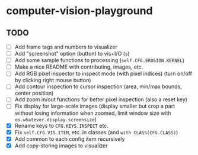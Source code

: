 # computer-vision-playground



## TODO
- [ ] Add frame tags and numbers to visualizer
- [ ] Add "screenshot" option (button) to vis+I/O (`s`)
- [ ] Add some sample functions to processing (`self.CFG.EROSION.KERNEL`)
- [ ] Make a nice README with contributing, images, etc.
- [ ] Add RGB pixel inspector to inspect mode (with pixel indices) (turn on/off by clicking right mouse button)
- [ ] Add contour inspection to cursor inspection (area, min/max bounds, center position)
- [ ] Add zoom in/out functions for better pixel inspection (also a reset key)
- [ ] Fix display for large-scale images (display smaller but crop a part without losing information when zoomed, limit window size with `os.whatever.display.screensize`)
- [X] Rename keys to `CFG.KEYS.INSPECT` etc.
- [X] Fix `self.CFG.VIS.ITEM`, etc. in classes (and `with CLASS(CFG.CLASS)`)
- [X] Add common to each config item recursively
- [X] Add copy-storing images to visualizer

